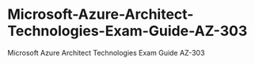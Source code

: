 # Microsoft-Azure-Architect-Technologies-Exam-Guide-AZ-303
Microsoft Azure Architect Technologies Exam Guide AZ-303
